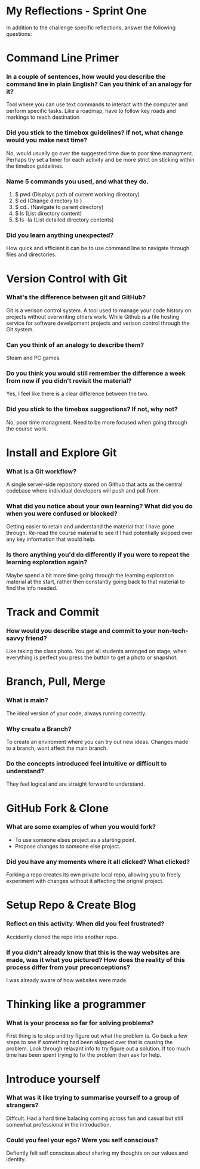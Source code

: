 # My Reflections - Sprint One 

In addition to the challenge specific reflections, answer the following questions:

# Command Line Primer 

<!-- Copy the answers you wrote in your temporary file earlier, under the sections below -->

### In a couple of sentences, how would you describe the command line in plain English? Can you think of an analogy for it?

Tool where you can use text commands to interact with the computer and perform specific tasks. Like a roadmap, have to follow key roads and markings to reach destination

### Did you stick to the timebox guidelines? If not, what change would you make next time?

No, would usually go over the suggested time due to poor time managment. Perhaps try set a timer for each activity and be more strict on sticking within the timebox guidelines.

### Name 5 commands you used, and what they do.

1. $ pwd (Displays path of current working directory)
2. $ cd <directory> (Change directory to <directory>)
3. $ cd.. (Navigate to parent directory)
4. $ ls (List directory content)
5. $ ls -la (List detailed directory contents)


### Did you learn anything unexpected?

How quick and efficient it can be to use command line to navigate through files and directories.

# Version Control with Git 

<!-- Copy your reflection answers into this file -->

### What's the difference between git and GitHub?

Git is a verison control system. A tool used to manage your code history on projects without overwriting others work. While Github is a file hosting service for software develpoment projects and verison control through the Git system.

### Can you think of an analogy to describe them?

Steam and PC games.

### Do you think you would still remember the difference a week from now if you didn't revisit the material?

Yes, I feel like there is a clear difference between the two.

### Did you stick to the timebox suggestions? If not, why not?

No, poor time managment. Need to be more focused when going through the course work.

# Install and Explore Git

<!-- Copy your reflection answers into this file -->

### What is a Git workflow?

A single server-side repository stored on Github that acts as the central codebase where individual developers will push and pull from.

### What did you notice about your own learning? What did you do when you were confused or blocked?

Getting easier to retain and understand the material that I have gone through.
Re-read the course material to see if I had potentially skipped over any key information that would help. 

### Is there anything you'd do differently if you were to repeat the learning exploration again?

Maybe spend a bit more time going through the learning exploration material at the start, rather then constantly going back to that material to find the info needed.


# Track and Commit

<!-- Copy your reflection answers into this file -->

### How would you describe stage and commit to your non-tech-savvy friend?

Like taking the class photo. You get all students arranged on stage, when everything is perfect you press the button to get a photo or snapshot.

# Branch, Pull, Merge

<!-- Copy your reflection answers into this file -->

### What is main?

The ideal version of your code, always running correctly.

### Why create a Branch?

To create an enviroment where you can try out new ideas. Changes made to a branch, wont affect the main branch.

### Do the concepts introduced feel intuitive or difficult to understand?  

They feel logical and are straight forward to understand.

# GitHub Fork & Clone

<!-- Answer the following questions -->

### What are some examples of when you would fork?

- To use someone elses project as a starting point.
- Propose changes to someone else project.

### Did you have any moments where it all clicked? What clicked?

Forking a repo creates its own private local repo, allowing you to freely experiment with changes without it affecting the orignal project.

# Setup Repo & Create Blog

### Reflect on this activity. When did you feel frustrated?

Accidently cloned the repo into another repo.

### If you didn't already know that this is the way websites are made, was it what you pictured? How does the reality of this process differ from your preconceptions?

I was already aware of how websites were made.

# Thinking like a programmer

### What is your process so far for solving problems?

First thing is to stop and try figure out what the problem is.
Go back a few steps to see if something had been skipped over that is causing the problem.
Look through relavant info to try figure out a solution.
If too much time has been spent trying to fix the problem then ask for help.

# Introduce yourself

### What was it like trying to summarise yourself to a group of strangers? 

Diffcult. Had a hard time balacing coming across fun and casual but still somewhat professional in the introduction.

### Could you feel your ego? Were you self conscious? 

Defiently felt self conscious about sharing my thoughts on our values and identity. 
